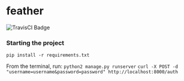 # feather 
![TravisCI Badge](https://travis-ci.org/JTLX/feather.svg?branch=master)

### Starting the project
`pip install -r requirements.txt`

From the terminal, run:
`python2 manage.py runserver`
`curl -X POST -d "username=username&password=password" http://localhost:8000/auth`

